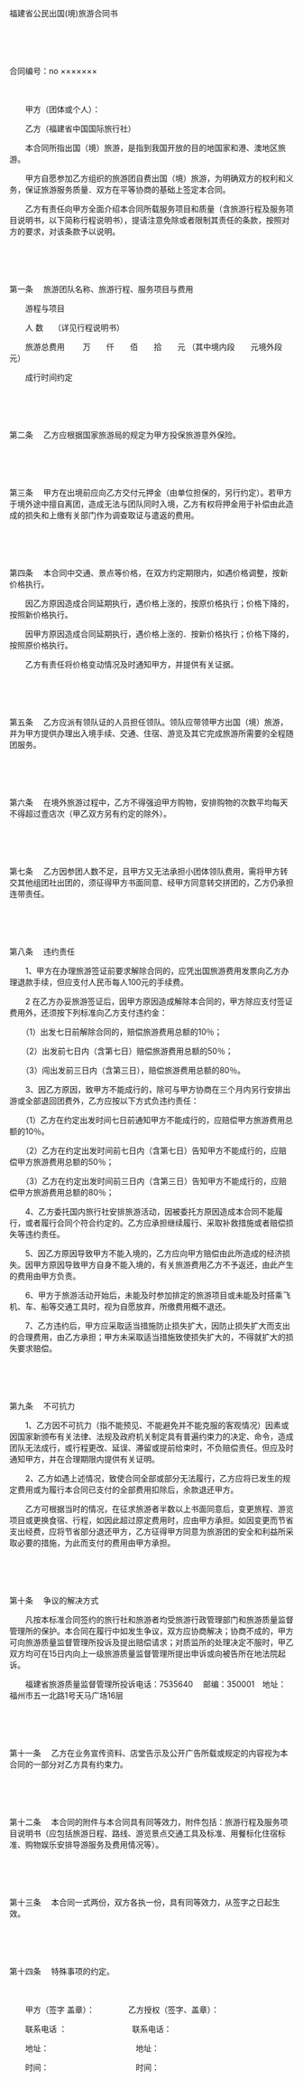 



福建省公民出国(境)旅游合同书



 

　　

　　


 合同编号：no ×××××××
 
　　



　　甲方（团体或个人）：

　　乙方（福建省中国国际旅行社）　　

　　本合同所指出国（境）旅游，是指到我国开放的目的地国家和港、澳地区旅游。

　　甲方自愿参加乙方组织的旅游团自费出国（境）旅游，为明确双方的权利和义务，保证旅游服务质量．双方在平等协商的基础上签定本合同。

　　乙方有责任向甲方全面介绍本合同所载服务项目和质量（含旅游行程及服务项目说明书，以下简称行程说明书），提请注意免除或者限制其责任的条款，按照对方的要求，对该条款予以说明。

　　

　　

第一条
　旅游团队名称、旅游行程、服务项目与费用

　　游程与项目

　　人 数　 （详见行程说明书）

　　旅游总费用　　 万　　仟　　佰　　拾　　元 （其中境内段　　元境外段　　 元）

　　成行时间约定

　　

　　

第二条
　乙方应根据国家旅游局的规定为甲方投保旅游意外保险。

　　

　　

第三条
　甲方在出境前应向乙方交付元押金（由单位担保的，另行约定）。若甲方于境外途中擅自离团，造成无法与团队同时入境，乙方有权将押金用于补偿由此造成的损失和上缴有关部门作为调查取证与遣返的费用。

　　

　　

第四条
　本合同中交通、景点等价格，在双方约定期限内，如遇价格调整，按新价格执行。

　　因乙方原因造成合同延期执行，遇价格上涨的，按原价格执行；价格下降的，按照新价格执行。

　　因甲方原因造成合同延期执行，遇价格上涨的．按新价格执行；价格下降的，按照原价格执行。

　　乙方有责任将价格变动情况及时通知甲方，并提供有关证据。

　　

　　

第五条
　乙方应派有领队证的人员担任领队。领队应带领甲方出国（境）旅游，并为甲方提供办理出入境手续、交通、住宿、游览及其它完成旅游所需要的全程随团服务。

　　

　　

第六条
　在境外旅游过程中，乙方不得强迫甲方购物，安排购物的次数平均每天不得超过壹店次（甲乙双方另有约定的除外）。

　　

　　

第七条
　乙方因参团人数不足，且甲方又无法承担小团体领队费用，需将甲方转交其他组团社出团的，须征得甲方书面同意、经甲方同意转交拼团的，乙方仍承担连带责任。

　　

　　

第八条
　违约责任

　　1、甲方在办理旅游签证前要求解除合同的，应凭出国旅游费用发票向乙方办理退款手续，但应支付人民币每人100元的手续费。

　　2 在乙方办妥旅游签证后，因甲方原因造成解除本合同的，甲方除应支付签证费用外，还须按下列标准向乙方支付违约金：

　　（1）出发七日前解除合同的，赔偿旅游费用总额的10％；

　　（2）出发前七日内（含第七日）赔偿旅游费用总额的50％；

　　（3）闯出发前三日内（含第三日），赔偿旅游费用总额的80％。

　　3、因乙方原因，致甲方不能成行的，除可与甲方协商在三个月内另行安排出游或全部退回团费外，乙方应按以下方式负违约责任：

　　（1）乙方在约定出发时间七日前通知甲方不能成行的，应赔偿甲方旅游费用总额的10％。

　　（2）乙方在约定出发时间前七日内（含第七日）告知甲方不能成行的，应赔偿甲方旅游费用总额的50％；

　　（3）乙方在约定出发时间前三日内（含第三日）告知甲方不能成行的，应赔偿甲方旅游费用总额的80％；

　　4、乙方委托国内旅行社安排旅游活动，因被委托方原因造成本合同不能履行，或者履行合同个符合约定的。乙方应承担继续履行、采取补救措施或者赔偿损失等违约责任。

　　5、因乙方原因导致甲方不能入境的，乙方应向甲方赔偿由此所造成的经济损失。因甲方原因导致甲方自身不能入境的，有关旅游费用乙方不予返还，由此产生的费用由甲方负责。

　　6、甲方于旅游活动开始后，未能及时参加排定的旅游项目或未能及时搭乘飞机、车、船等交通工具时，视为自愿放弃，所缴费用概不退还。

　　7、乙方违约后，甲方应采取适当措施防止损失扩大，因防止损失扩大而支出的合理费用，由乙方承担；甲方未采取适当措施致使损失扩大的，不得就扩大的损失要求赔偿。

　　

　　

第九条
　不可抗力

　　1、乙方因不可抗力（指不能预见、不能避免并不能克服的客观情况）因素或因国家新颁布有关法律、法规及政府机关制定具有普遍约束力的决定、命令，造成团队无法成行，或行程更改、延误、滞留或提前给束时，不负赔偿责任。但应及时通知甲方，并在合理期限内提供有关证明。

　　2、乙方如遇上述情况，致使合同全部或部分无法履行，乙方应将已发生的规定费用或为履行本合同已支付的全部费用扣除后，余款退还甲方。

　　乙方可根据当时的情况，在征求旅游者半数以上书面同意后，变更旅程、游览项目或更换食宿、行程，如因此超过原定费用时，应由甲方承担。如因变更而节省支出经费，应将节省部分退还甲方，乙方征得甲方同意为旅游团的安全和利益所采取必要的措施，为此而支付的费用由甲方承担。

　　

　　

第十条
　争议的解决方式

　　凡按本标准合同签约的旅行社和旅游者均受旅游行政管理部门和旅游质量监督管理所的保护。本合同在履行中如发生争议，双方应协商解决；协商不成的，甲方可向旅游质量监督管理所投诉及提出赔偿请求；对质监所的处理决定不服时，甲乙双方均可在15日内向上一级旅游质量监督管理所提出申诉或向被告所在地法院起诉。

　　福建省旅游质量监督管理所投诉电话：7535640　 邮编：350001　地址：福州市五一北路1号天马广场16层

　　

　　

第十一条
　乙方在业务宣传资料、店堂告示及公开广告所载或规定的内容视为本合同的一部分对乙方具有约束力。

　　

　　

第十二条
　本合同的附件与本合同具有同等效力，附件包括：旅游行程及服务项目说明书（应包括旅游日程、路线、游览景点交通工具及标准、用餐标化住宿标准、购物娱乐安排导游服务及费用情况等）。

　　

　　

第十三条
　本合同一式两份，双方各执一份，具有同等效力，从签字之日起生效。

　　

　　

第十四条
　特殊事项的约定。　　

　　

　　甲方（签字 盖章）：　　　　 乙方授权（签字、盖章）：

　　联系电话 ：　　　　　　　　 联系电话：

　　地址：　　　　　　　　　　　地址：

　　时间：　　　　　　　　　　　时间：